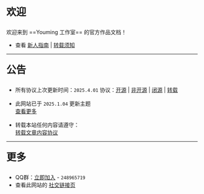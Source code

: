 <p style="font-size: 26px; font-weight: 650; margin-top: 20px; ">欢迎</p>
<p style="margin-top: 15px; "></p>

欢迎来到 ==Youming 工作室== 的官方作品文档！

- 查看 <a href="/指南.html">新人指南</a> | <a href="/notes/协议/转载.html">转载须知</a>

***

<p style="font-size: 26px; font-weight: 650; margin-top: 20px; ">公告</p>
<p style="margin-top: 16px; "></p>

- 所有协议上次更新时间：`2025.4.01`
协议：<a href="/notes/协议/开源.html">开源</a> | <a href="/notes/协议/非开源.html">非开源</a> | <a href="/notes/协议/闭源.html">闭源</a> | <a href="/notes/协议/转载.html">转载</a>

<p style="margin-top: 16px; "></p>

- 此网站已于 `2025.1.04` 更新主题  
<a href="/公告.html">查看更多</a>

<p style="margin-top: 16px; "></p>

- 转载本站任何内容请遵守：  
<a href="/notes/协议/转载.html">转载文章内容协议</a>

***

<p style="font-size: 26px; font-weight: 650; margin-top: 20px; ">更多</p>
<p style="margin-top: 15px; "></p>

- QQ群：<a href="/链接.html#qq-群">立即加入</a> - `248965719`
- 查看此网站的 <a href="/链接.html">社交链接页</a>
